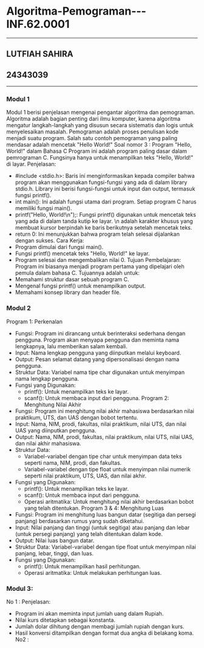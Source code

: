 # Algoritma-Pemograman---INF.62.0001
---
## LUTFIAH SAHIRA
## 24343039
---
### Modul 1 
Modul 1 berisi penjelasan mengenai pengantar algoritma dan pemograman. Algoritma adalah bagian penting dari ilmu komputer, karena algoritma mengatur langkah-langkah yang disusun secara sistematis dan logis untuk menyelesaikan masalah.
Pemograman adalah proses penulisan kode menjadi suatu program. 
Salah satu contoh pemograman yang paling mendasar adalah mencetak "Hello World!" 
Soal nomor 3 : Program "Hello, World!" dalam Bahasa C
Program ini adalah program paling dasar dalam pemrograman C. Fungsinya hanya untuk menampilkan teks "Hello, World!" di layar.
Penjelasan:
 * #include <stdio.h>: Baris ini menginformasikan kepada compiler bahwa program akan menggunakan fungsi-fungsi yang ada di dalam library stdio.h. Library ini berisi fungsi-fungsi untuk input dan output, termasuk fungsi printf().
 * int main(): Ini adalah fungsi utama dari program. Setiap program C harus memiliki fungsi main().
 * printf("Hello, World!\n");: Fungsi printf() digunakan untuk mencetak teks yang ada di dalam tanda kutip ke layar. \n adalah karakter khusus yang membuat kursor berpindah ke baris berikutnya setelah mencetak teks.
 * return 0: Ini menunjukkan bahwa program telah selesai dijalankan dengan sukses.
Cara Kerja:
 * Program dimulai dari fungsi main().
 * Fungsi printf() mencetak teks "Hello, World!" ke layar.
 * Program selesai dan mengembalikan nilai 0.
Tujuan Pembelajaran:
Program ini biasanya menjadi program pertama yang dipelajari oleh pemula dalam bahasa C. Tujuannya adalah untuk:
 * Memahami struktur dasar sebuah program C.
 * Mengenal fungsi printf() untuk menampilkan output.
 * Memahami konsep library dan header file.


### Modul 2
Program 1: Perkenalan
 * Fungsi: Program ini dirancang untuk berinteraksi sederhana dengan pengguna. Program akan menyapa pengguna dan meminta nama lengkapnya, lalu memberikan salam kembali.
 * Input: Nama lengkap pengguna yang diinputkan melalui keyboard.
 * Output: Pesan selamat datang yang dipersonalisasi dengan nama pengguna.
 * Struktur Data: Variabel nama tipe char digunakan untuk menyimpan nama lengkap pengguna.
 * Fungsi yang Digunakan:
   * printf(): Untuk menampilkan teks ke layar.
   * scanf(): Untuk membaca input dari pengguna.
Program 2: Menghitung Nilai Akhir
 * Fungsi: Program ini menghitung nilai akhir mahasiswa berdasarkan nilai praktikum, UTS, dan UAS dengan bobot tertentu.
 * Input: Nama, NIM, prodi, fakultas, nilai praktikum, nilai UTS, dan nilai UAS yang diinputkan pengguna.
 * Output: Nama, NIM, prodi, fakultas, nilai praktikum, nilai UTS, nilai UAS, dan nilai akhir mahasiswa.
 * Struktur Data:
   * Variabel-variabel dengan tipe char untuk menyimpan data teks seperti nama, NIM, prodi, dan fakultas.
   * Variabel-variabel dengan tipe float untuk menyimpan nilai numerik seperti nilai praktikum, UTS, UAS, dan nilai akhir.
 * Fungsi yang Digunakan:
   * printf(): Untuk menampilkan teks ke layar.
   * scanf(): Untuk membaca input dari pengguna.
   * Operasi aritmatika: Untuk menghitung nilai akhir berdasarkan bobot yang telah ditentukan.
Program 3 & 4: Menghitung Luas
 * Fungsi: Program ini menghitung luas bangun datar (segitiga dan persegi panjang) berdasarkan rumus yang sudah diketahui.
 * Input: Nilai panjang dan tinggi (untuk segitiga) atau panjang dan lebar (untuk persegi panjang) yang telah ditentukan dalam kode.
 * Output: Nilai luas bangun datar.
 * Struktur Data: Variabel-variabel dengan tipe float untuk menyimpan nilai panjang, lebar, tinggi, dan luas.
 * Fungsi yang Digunakan:
   * printf(): Untuk menampilkan hasil perhitungan.
   * Operasi aritmatika: Untuk melakukan perhitungan luas.

### Modul 3:
No 1 : Penjelasan:
 * Program ini akan meminta input jumlah uang dalam Rupiah.
 * Nilai kurs ditetapkan sebagai konstanta.
 * Jumlah dolar dihitung dengan membagi jumlah rupiah dengan kurs.
 * Hasil konversi ditampilkan dengan format dua angka di belakang koma.
No2 :
